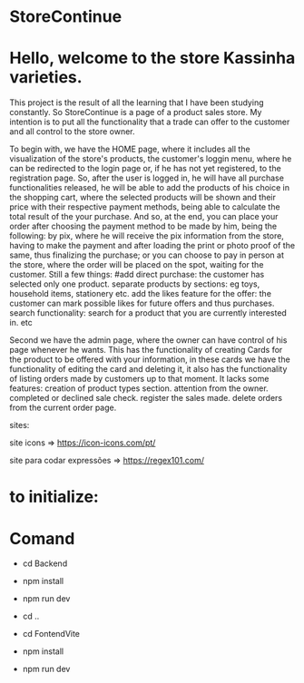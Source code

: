 # StoreContinue

# Hello, welcome to the store Kassinha varieties.

This project is the result of all the learning that I have been studying constantly.
So StoreContinue is a page of a product sales store. My intention is to put all the functionality that a trade can offer to the customer and all control to the store owner.

To begin with, we have the HOME page, where it includes all the visualization of the store's products, the customer's loggin menu, where he can be redirected to the login page or, if he has not yet registered, to the registration page. So, after the user is logged in, he will have all purchase functionalities released, he will be able to add the products of his choice in the shopping cart, where the selected products will be shown and their price with their respective payment methods, being able to calculate the total result of the your purchase. And so, at the end, you can place your order after choosing the payment method to be made by him, being the following: by pix, where he will receive the pix information from the store, having to make the payment and after loading the print or photo proof of the same, thus finalizing the purchase; or you can choose to pay in person at the store, where the order will be placed on the spot, waiting for the customer.
Still a few things:
#add direct purchase: the customer has selected only one product.
 separate products by sections: eg toys, household items, stationery etc.
 add the likes feature for the offer: the customer can mark possible likes for future offers and thus purchases.
 search functionality: search for a product that you are currently interested in.
 etc


Second we have the admin page, where the owner can have control of his page whenever he wants. This has the functionality of creating Cards for the product to be offered with your information, in these cards we have the functionality of editing the card and deleting it, it also has the functionality of listing orders made by customers up to that moment.
It lacks some features:
 creation of product types section.
 attention from the owner.
 completed or declined sale check.
 register the sales made.
 delete orders from the current order page.




sites:

 site icons => https://icon-icons.com/pt/

 site para codar expressões => https://regex101.com/


 # to initialize:
 # Comand
  * cd Backend
  * npm install
  * npm run dev

  * cd ..
  * cd FontendVite
  * npm install
  * npm run dev